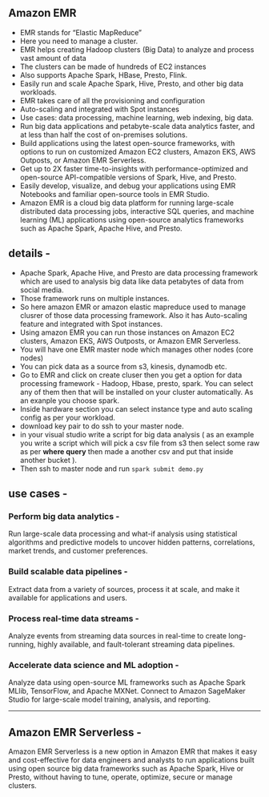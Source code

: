 ## Amazon EMR
- EMR stands for “Elastic MapReduce”
- Here you need to manage a cluster.
- EMR helps creating Hadoop clusters (Big Data) to analyze and process 
vast amount of data
- The clusters can be made of hundreds of EC2 instances
- Also supports Apache Spark, HBase, Presto, Flink.
- Easily run and scale Apache Spark, Hive, Presto, and other big data workloads.
- EMR takes care of all the provisioning and configuration
- Auto-scaling and integrated with Spot instances
- Use cases: data processing, machine learning, web indexing, big data.
- Run big data applications and petabyte-scale data analytics faster, and at less than half the cost of on-premises solutions.
- Build applications using the latest open-source frameworks, with options to run on customized Amazon EC2 clusters, Amazon EKS, AWS Outposts, or Amazon EMR Serverless.
- Get up to 2X faster time-to-insights with performance-optimized and open-source API-compatible versions of Spark, Hive, and Presto.
- Easily develop, visualize, and debug your applications using EMR Notebooks and familiar open-source tools in EMR Studio.
- Amazon EMR is a cloud big data platform for running large-scale distributed data processing jobs, interactive SQL queries, and machine learning (ML) applications using open-source analytics
frameworks such as Apache Spark, Apache Hive, and Presto.

## details -
- Apache Spark, Apache Hive, and Presto are data processing framework which are used to analysis big data like data petabytes of data from social media.
- Those framework runs on multiple instances.
- So here amazon EMR or amazon elastic mapreduce used to manage clusrer of those data processing framework. Also it has Auto-scaling feature and integrated with Spot instances.
- Using amazon EMR you can run those instances on Amazon EC2 clusters, Amazon EKS, AWS Outposts, or Amazon EMR Serverless.
- You will have one EMR master node which manages other nodes (core nodes)
- You can pick data as a source from s3, kinesis, dynamodb etc.
- Go to EMR and click on create cluser then you get a option for data processing framework - Hadoop, Hbase, presto, spark. You can select any of them then that will be installed on your cluster automatically. As an exanple you choose spark.
- Inside hardware section you can select instance type and auto scaling config as per your workload.
- download key pair to do ssh to your master node.
- in your visual studio write a script for big data analysis ( as an example you write a script which will pick a csv file from s3 then select some raw as per **where query** then made a another csv and put that inside another bucket ). 
- Then ssh to master node and run `spark submit demo.py`

## use cases -
### Perform big data analytics - 
Run large-scale data processing and what-if analysis using statistical algorithms and predictive models to uncover hidden patterns, correlations, market trends, and customer preferences.

### Build scalable data pipelines -
Extract data from a variety of sources, process it at scale, and make it available for applications and users.

### Process real-time data streams -
Analyze events from streaming data sources in real-time to create long-running, highly available, and fault-tolerant streaming data pipelines.

### Accelerate data science and ML adoption -
Analyze data using open-source ML frameworks such as Apache Spark MLlib, TensorFlow, and Apache MXNet. Connect to Amazon SageMaker Studio for large-scale model training, analysis, and reporting.

---
## Amazon EMR Serverless -
Amazon EMR Serverless is a new option in Amazon EMR that makes it easy and cost-effective for data engineers and analysts to run applications built using open source big data frameworks such as Apache Spark, Hive or Presto, without having to tune, operate, optimize, secure or manage clusters.
